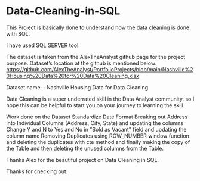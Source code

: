 # Data-Cleaning-in-SQL

This Project is basically done to understand how the data cleaning is done with SQL.

I have used SQL SERVER tool.

The dataset is taken from the AlexTheAnalyst github page for the project purpose. Dataset’s location at the github is mentioned below: 
https://github.com/AlexTheAnalyst/PortfolioProjects/blob/main/Nashville%20Housing%20Data%20for%20Data%20Cleaning.xlsx

Dataset name-- Nashville Housing Data for Data Cleaning

Data Cleaning is a super underrated skill in the Data Analyst community. so I hope this can be helpful to start you on your journey to learning the skill.

Work done on the Dataset
Standardize Date Format
Breaking out Address into Individual Columns (Address, City, State) and updating the columns
Change Y and N to Yes and No in "Sold as Vacant" field and updating the column name
Removing Duplicates using ROW_NUMBER window function and deleting the duplicates with cte method and
finally making the copy of the Table and then deleting the unused columns from the Table.

Thanks Alex for the beautiful project on Data Cleaning in SQL.

Thanks for checking out.
